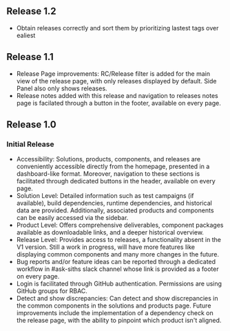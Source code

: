 ## Release 1.2

* Obtain releases correctly and sort them by prioritizing lastest tags over ealiest

## Release 1.1

* Release Page improvements: RC/Release filter is added for the main view of the release page, with only releases displayed by default. Side Panel also only shows releases. 
* Release notes added with this release and navigation to releases notes page is facilated through a button in the footer, available on every page.

## Release 1.0

### Initial Release

* Accessibility: Solutions, products, components, and releases are conveniently accessible directly from the homepage, presented in a dashboard-like format. Moreover, navigation to these sections is facilitated through dedicated buttons in the header, available on every page.
* Solution Level: Detailed information such as test campaigns (if available), build dependencies, runtime dependencies, and historical data are provided. Additionally, associated products and components can be easily accessed via the sidebar.
* Product Level: Offers comprehensive deliverables, component packages available as downloadable links, and a deeper historical overview.
* Release Level: Provides access to releases, a functionality absent in the V1 version. Still a work in progress, will have more features like displaying common components and many more changes in the future.
* Bug reports and/or feature ideas can be reported through a dedicated workflow in #ask-siths slack channel whose link is provided as a footer on every page.
* Login is facilitated through GitHub authentication. Permissions are using GitHub groups for RBAC. 
* Detect and show discrepancies: Can detect and show discrepancies in the common components in the solutions and products page. Future improvements include the implementation of a dependency check on the release page, with the ability to pinpoint which product isn't aligned.
